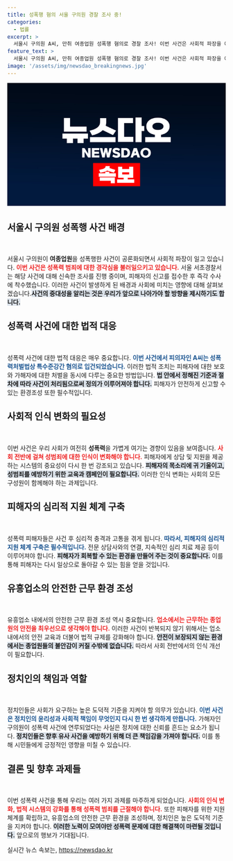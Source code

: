 ```yaml
---
title: 성폭행 혐의 서울 구의원 경찰 조사 중!
categories:
  - 법률
excerpt: >
  서울시 구의원 A씨, 만취 여종업원 성폭행 혐의로 경찰 조사! 이번 사건은 사회적 파장을 예고하며, 경찰이 신속하게 수사에 착수했습니다. 클릭하고 더 많은 정보를 확인해보세요!
feature_text: >
  서울시 구의원 A씨, 만취 여종업원 성폭행 혐의로 경찰 조사! 이번 사건은 사회적 파장을 예고하며, 경찰이 신속하게 수사에 착수했습니다. 클릭하고 더 많은 정보를 확인해보세요!
image: '/assets/img/newsdao_breakingnews.jpg'
---
```


<p><img src="/assets/img/newsdao_breakingnews.jpg" alt="ranknews 속보" /></p>

<h2 data-ke-size="size26">서울시 구의원 성폭행 사건 배경</h2>

<p data-ke-size="size16">&nbsp;</p>

<p>서울시 구의원이 <b>여종업원</b>을 성폭행한 사건이 공론화되면서 사회적 파장이 일고 있습니다. <b><span style="color: #ee2323;">이번 사건은 성폭력 범죄에 대한 경각심을 불러일으키고 있습니다.</span></b> 서울 서초경찰서는 해당 사건에 대해 신속한 조사를 진행 중이며, 피해자의 신고를 접수한 후 즉각 수사에 착수했습니다. 이러한 사건이 발생하게 된 배경과 사회에 미치는 영향에 대해 살펴보겠습니다.<b><span style="background-color: #21538527;">사건의 중대성을 알리는 것은 우리가 앞으로 나아가야 할 방향을 제시하기도 합니다.</span></b></p>

<h2 data-ke-size="size26">성폭력 사건에 대한 법적 대응</h2>

<p data-ke-size="size16">&nbsp;</p>

<p>성폭력 사건에 대한 법적 대응은 매우 중요합니다. <b><span style="color: #1a5490;">이번 사건에서 피의자인 A씨는 성폭력처벌법상 특수준강간 혐의로 입건되었습니다.</span></b> 이러한 법적 조치는 피해자에 대한 보호와 가해자에 대한 처벌을 동시에 다루는 중요한 방법입니다. <b><span style="background-color: #21538527;">법 안에서 정해진 기준과 절차에 따라 사건이 처리됨으로써 정의가 이루어져야 합니다.</span></b> 피해자가 안전하게 신고할 수 있는 환경조성 또한 필수적입니다.</p>

<h2 data-ke-size="size26">사회적 인식 변화의 필요성</h2>

<p data-ke-size="size16">&nbsp;</p>

<p>이번 사건은 우리 사회가 여전히 <b>성폭력</b>을 가볍게 여기는 경향이 있음을 보여줍니다. <b><span style="color: #ee2323;">사회 전반에 걸쳐 성범죄에 대한 인식이 변화해야 합니다.</span></b> 피해자에게 상담 및 지원을 제공하는 시스템의 중요성이 다시 한 번 강조되고 있습니다. <b><span style="background-color: #21538527;">피해자의 목소리에 귀 기울이고, 성범죄를 예방하기 위한 교육과 캠페인이 필요합니다.</span></b> 이러한 인식 변화는 사회의 모든 구성원이 함께해야 하는 과제입니다.</p>

<h2 data-ke-size="size26">피해자의 심리적 지원 체계 구축</h2>

<p data-ke-size="size16">&nbsp;</p>

<p>성폭력 피해자들은 사건 후 심리적 충격과 고통을 겪게 됩니다. <b><span style="color: #1a5490;">따라서, 피해자의 심리적 지원 체계 구축은 필수적입니다.</span></b> 전문 상담사와의 연결, 지속적인 심리 치료 제공 등이 이루어져야 합니다. <b><span style="background-color: #21538527;">피해자가 회복할 수 있는 환경을 만들어 주는 것이 중요합니다.</span></b> 이를 통해 피해자는 다시 일상으로 돌아갈 수 있는 힘을 얻을 것입니다.</p>

<h2 data-ke-size="size26">유흥업소의 안전한 근무 환경 조성</h2>

<p data-ke-size="size16">&nbsp;</p>

<p>유흥업소 내에서의 안전한 근무 환경 조성 역시 중요합니다. <b><span style="color: #ee2323;">업소에서는 근무하는 종업원의 안전을 최우선으로 생각해야 합니다.</span></b> 이러한 사건이 반복되지 않기 위해서는 업소 내에서의 안전 교육과 더불어 법적 규제를 강화해야 합니다. <b><span style="background-color: #21538527;">안전이 보장되지 않는 환경에서는 종업원들의 불안감이 커질 수밖에 없습니다.</span></b> 따라서 사회 전반에서의 인식 개선이 필요합니다.</p>

<h2 data-ke-size="size26">정치인의 책임과 역할</h2>

<p data-ke-size="size16">&nbsp;</p>

<p>정치인들은 사회가 요구하는 높은 도덕적 기준을 지켜야 할 의무가 있습니다. <b><span style="color: #1a5490;">이번 사건은 정치인의 윤리성과 사회적 책임이 무엇인지 다시 한 번 생각하게 만듭니다.</span></b> 가해자인 구의원이 성폭력 사건에 연루되었다는 사실은 정치에 대한 신뢰를 흔드는 요소가 됩니다. <b><span style="background-color: #21538527;">정치인들은 향후 유사 사건을 예방하기 위해 더 큰 책임감을 가져야 합니다.</span></b> 이를 통해 시민들에게 긍정적인 영향을 미칠 수 있습니다.</p>

<h2 data-ke-size="size26">결론 및 향후 과제들</h2>

<p data-ke-size="size16">&nbsp;</p>

<p>이번 성폭력 사건을 통해 우리는 여러 가지 과제를 마주하게 되었습니다. <b><span style="color: #ee2323;">사회의 인식 변화, 법적 시스템의 강화를 통해 성폭력 범죄를 근절해야 합니다.</span></b> 또한 피해자를 위한 지원 체계를 확립하고, 유흥업소의 안전한 근무 환경을 조성하며, 정치인은 높은 도덕적 기준을 지켜야 합니다. <b><span style="background-color: #21538527;">이러한 노력이 모여야만 성폭력 문제에 대한 해결책이 마련될 것입니다.</span></b> 앞으로의 행보가 기대됩니다.</p>
실시간 뉴스 속보는, <a href="https://newsdao.kr" rel="dofollow">https://newsdao.kr</a>


